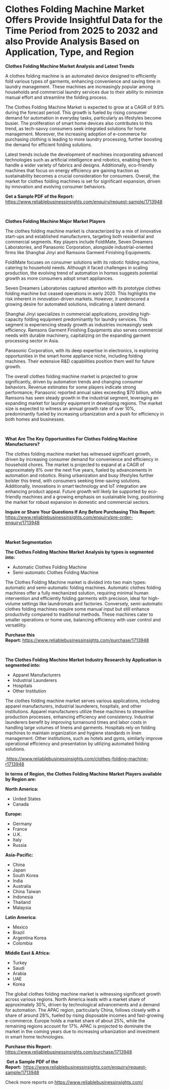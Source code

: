 <p><h1>Clothes Folding Machine Market Offers Provide Insightful Data for the Time Period from 2025 to 2032 and also Provide Analysis Based on Application, Type, and Region</h1></p><p><strong>Clothes Folding Machine Market Analysis and Latest Trends</strong></p>
<p><p>A clothes folding machine is an automated device designed to efficiently fold various types of garments, enhancing convenience and saving time in laundry management. These machines are increasingly popular among households and commercial laundry services due to their ability to minimize manual effort and streamline the folding process.</p><p>The Clothes Folding Machine Market is expected to grow at a CAGR of 9.9% during the forecast period. This growth is fueled by rising consumer demand for automation in everyday tasks, particularly as lifestyles become busier. The proliferation of smart home devices also contributes to this trend, as tech-savvy consumers seek integrated solutions for home management. Moreover, the increasing adoption of e-commerce for purchasing clothing is leading to more laundry processing, further boosting the demand for efficient folding solutions.</p><p>Latest trends include the development of machines incorporating advanced technologies such as artificial intelligence and robotics, enabling them to handle a wider variety of fabrics and designs. Additionally, eco-friendly machines that focus on energy efficiency are gaining traction as sustainability becomes a crucial consideration for consumers. Overall, the market for clothes folding machines is set for significant expansion, driven by innovation and evolving consumer behaviors.</p></p>
<p><strong>Get a Sample PDF of the Report:&nbsp;</strong> <a href="https://www.reliablebusinessinsights.com/enquiry/request-sample/1713948?utm_campaign=3256&utm_medium=2&utm_source=Github&utm_content=ia&utm_term=10042025&utm_id=clothes-folding-machine">https://www.reliablebusinessinsights.com/enquiry/request-sample/1713948</a></p>
<p>&nbsp;</p>
<p><strong>Clothes Folding Machine Major Market Players</strong></p>
<p><p>The clothes folding machine market is characterized by a mix of innovative start-ups and established manufacturers, targeting both residential and commercial segments. Key players include FoldiMate, Seven Dreamers Laboratories, and Panasonic Corporation, alongside industrial-oriented firms like Shanghai Jinyi and Ramsons Garment Finishing Equipments.</p><p>FoldiMate focuses on consumer solutions with its robotic folding machine, catering to household needs. Although it faced challenges in scaling production, the evolving trend of automation in homes suggests potential growth as more consumers adopt smart appliances.</p><p>Seven Dreamers Laboratories captured attention with its prototype clothes folding machine but ceased operations in early 2020. This highlights the risk inherent in innovation-driven markets. However, it underscored a growing desire for automated solutions, indicating a latent demand.</p><p>Shanghai Jinyi specializes in commercial applications, providing high-capacity folding equipment predominantly for laundry services. This segment is experiencing steady growth as industries increasingly seek efficiency. Ramsons Garment Finishing Equipments also serves commercial needs with durable machinery, capitalizing on the expanding garment processing sector in Asia.</p><p>Panasonic Corporation, with its deep expertise in electronics, is exploring opportunities in the smart home appliance niche, including folding machines. Their extensive R&D capabilities position them well for future growth.</p><p>The overall clothes folding machine market is projected to grow significantly, driven by automation trends and changing consumer behaviors. Revenue estimates for some players indicate strong performance; Panasonic reported annual sales exceeding $70 billion, while Ramsons has seen steady growth in the industrial segment, leveraging an expanding market for laundry equipment in developing regions. The market size is expected to witness an annual growth rate of over 10%, predominantly fueled by increasing urbanization and a push for efficiency in both homes and businesses.</p></p>
<p>&nbsp;</p>
<p><strong>What Are The Key Opportunities For Clothes Folding Machine Manufacturers?</strong></p>
<p><p>The clothes folding machine market has witnessed significant growth, driven by increasing consumer demand for convenience and efficiency in household chores. The market is projected to expand at a CAGR of approximately 8% over the next five years, fueled by advancements in automation and robotics. Rising urbanization and busy lifestyles further bolster this trend, with consumers seeking time-saving solutions. Additionally, innovations in smart technology and IoT integration are enhancing product appeal. Future growth will likely be supported by eco-friendly machines and a growing emphasis on sustainable living, positioning the market for robust expansion in domestic and commercial sectors.</p></p>
<p><strong>Inquire or Share Your Questions If Any Before Purchasing This Report:</strong> <a href="https://www.reliablebusinessinsights.com/enquiry/pre-order-enquiry/1713948?utm_campaign=3256&utm_medium=2&utm_source=Github&utm_content=ia&utm_term=10042025&utm_id=clothes-folding-machine">https://www.reliablebusinessinsights.com/enquiry/pre-order-enquiry/1713948</a></p>
<p>&nbsp;</p>
<p><strong>Market Segmentation</strong></p>
<p><strong>The Clothes Folding Machine Market Analysis by types is segmented into:</strong></p>
<p><ul><li>Automatic Clothes Folding Machine</li><li>Semi-automatic Clothes Folding Machine</li></ul></p>
<p><p>The Clothes Folding Machine market is divided into two main types: automatic and semi-automatic folding machines. Automatic clothes folding machines offer a fully mechanized solution, requiring minimal human intervention and efficiently folding garments with precision, ideal for high-volume settings like laundromats and factories. Conversely, semi-automatic clothes folding machines require some manual input but still enhance productivity compared to traditional methods. These machines cater to smaller operations or home use, balancing efficiency with user control and versatility.</p></p>
<p><strong>Purchase this Report:&nbsp;</strong><a href="https://www.reliablebusinessinsights.com/purchase/1713948?utm_campaign=3256&utm_medium=2&utm_source=Github&utm_content=ia&utm_term=10042025&utm_id=clothes-folding-machine">https://www.reliablebusinessinsights.com/purchase/1713948</a></p>
<p>&nbsp;</p>
<p><strong>The Clothes Folding Machine Market Industry Research by Application is segmented into:</strong></p>
<p><ul><li>Apparel Manufacturers</li><li>Industrial Launderers</li><li>Hospitals</li><li>Other Institution</li></ul></p>
<p><p>The clothes folding machine market serves various applications, including apparel manufacturers, industrial launderers, hospitals, and other institutions. Apparel manufacturers utilize these machines to streamline production processes, enhancing efficiency and consistency. Industrial launderers benefit by improving turnaround times and labor costs in handling large volumes of linens and garments. Hospitals rely on folding machines to maintain organization and hygiene standards in linen management. Other institutions, such as hotels and gyms, similarly improve operational efficiency and presentation by utilizing automated folding solutions.</p></p>
<p><a href="https://www.reliablebusinessinsights.com/clothes-folding-machine-r1713948?utm_campaign=3256&utm_medium=2&utm_source=Github&utm_content=ia&utm_term=10042025&utm_id=clothes-folding-machine">&nbsp;https://www.reliablebusinessinsights.com/clothes-folding-machine-r1713948</a></p>
<p><strong>In terms of Region, the Clothes Folding Machine Market Players available by Region are:</strong></p>
<p>
    <p> <strong> North America: </strong>
        <ul>
            <li>United States</li>
            <li>Canada</li>
        </ul>
        </p> 
    <p> <strong> Europe: </strong>
        <ul>
            <li>Germany</li>
            <li>France</li>
            <li>U.K.</li>
            <li>Italy</li>
            <li>Russia</li>
        </ul>
        </p> 
    <p> <strong> Asia-Pacific: </strong>
        <ul>
            <li>China</li>
            <li>Japan</li>
            <li>South Korea</li>
            <li>India</li>
            <li>Australia</li>
            <li>China Taiwan</li>
            <li>Indonesia</li>
            <li>Thailand</li>
            <li>Malaysia</li>
        </ul>
        </p> 
    <p> <strong> Latin America: </strong>
        <ul>
            <li>Mexico</li>
            <li>Brazil</li>
            <li>Argentina Korea</li>
            <li>Colombia</li>
        </ul>
        </p> 
    <p> <strong> Middle East & Africa: </strong>
        <ul>
            <li>Turkey</li>
            <li>Saudi</li>
            <li>Arabia</li>
            <li>UAE</li>
            <li>Korea</li>
        </ul>
    </p>
    </p>
<p><p>The global clothes folding machine market is witnessing significant growth across various regions. North America leads with a market share of approximately 30%, driven by technological advancements and a demand for automation. The APAC region, particularly China, follows closely with a share of around 28%, fueled by rising disposable incomes and fast-growing e-commerce. Europe holds a market share of about 25%, while the remaining regions account for 17%. APAC is projected to dominate the market in the coming years due to increasing urbanization and investment in smart home technologies.</p></p>
<p><strong>Purchase this Report: </strong><a href="https://www.reliablebusinessinsights.com/purchase/1713948?utm_campaign=3256&utm_medium=2&utm_source=Github&utm_content=ia&utm_term=10042025&utm_id=clothes-folding-machine">https://www.reliablebusinessinsights.com/purchase/1713948</a></p>
<p>&nbsp;<strong>Get a Sample PDF of the Report:&nbsp;&nbsp;</strong><a href="https://www.reliablebusinessinsights.com/enquiry/request-sample/1713948?utm_campaign=3256&utm_medium=2&utm_source=Github&utm_content=ia&utm_term=10042025&utm_id=clothes-folding-machine">https://www.reliablebusinessinsights.com/enquiry/request-sample/1713948</a></p>
<p><strong></strong></p>
<p>Check more reports on <a href="https://www.reliablebusinessinsights.com/?utm_campaign=3256&utm_medium=2&utm_source=Github&utm_content=ia&utm_term=10042025&utm_id=clothes-folding-machine">https://www.reliablebusinessinsights.com/</a></p>